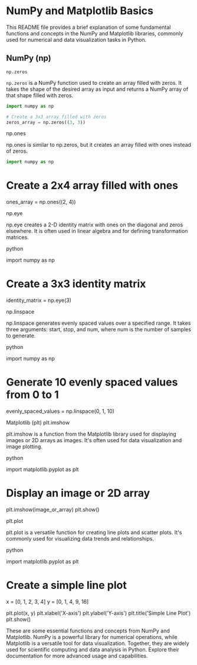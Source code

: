 # NumPy and Matplotlib Basics

This README file provides a brief explanation of some fundamental functions and concepts in the NumPy and Matplotlib libraries, commonly used for numerical and data visualization tasks in Python.
## NumPy (np)
` np.zeros `

` np.zeros ` is a NumPy function used to create an array filled with zeros. It takes the shape of the desired array as input and returns a NumPy array of that shape filled with zeros.

``` python
import numpy as np

# Create a 3x3 array filled with zeros
zeros_array = np.zeros((3, 3))
```
np.ones

np.ones is similar to np.zeros, but it creates an array filled with ones instead of zeros.

``` python
import numpy as np
```

# Create a 2x4 array filled with ones
ones_array = np.ones((2, 4))

np.eye

np.eye creates a 2-D identity matrix with ones on the diagonal and zeros elsewhere. It is often used in linear algebra and for defining transformation matrices.

python

import numpy as np

# Create a 3x3 identity matrix
identity_matrix = np.eye(3)

np.linspace

np.linspace generates evenly spaced values over a specified range. It takes three arguments: start, stop, and num, where num is the number of samples to generate.

python

import numpy as np

# Generate 10 evenly spaced values from 0 to 1
evenly_spaced_values = np.linspace(0, 1, 10)

Matplotlib (plt)
plt.imshow

plt.imshow is a function from the Matplotlib library used for displaying images or 2D arrays as images. It's often used for data visualization and image plotting.

python

import matplotlib.pyplot as plt

# Display an image or 2D array
plt.imshow(image_or_array)
plt.show()

plt.plot

plt.plot is a versatile function for creating line plots and scatter plots. It's commonly used for visualizing data trends and relationships.

python

import matplotlib.pyplot as plt

# Create a simple line plot
x = [0, 1, 2, 3, 4]
y = [0, 1, 4, 9, 16]

plt.plot(x, y)
plt.xlabel('X-axis')
plt.ylabel('Y-axis')
plt.title('Simple Line Plot')
plt.show()

These are some essential functions and concepts from NumPy and Matplotlib. NumPy is a powerful library for numerical operations, while Matplotlib is a versatile tool for data visualization. Together, they are widely used for scientific computing and data analysis in Python. Explore their documentation for more advanced usage and capabilities.
